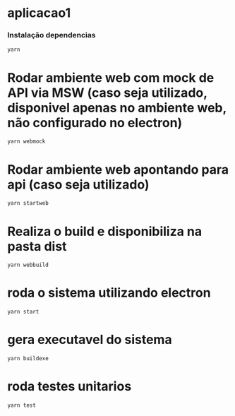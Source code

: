 # aplicacao1

### Instalação dependencias
```
yarn
```

# Rodar ambiente web com mock de API via MSW (caso seja utilizado, disponivel apenas no ambiente web, não configurado no electron)
```
yarn webmock
```
# Rodar ambiente web apontando para api (caso seja utilizado)
```
yarn startweb
```

# Realiza o build e disponibiliza na pasta dist
```
yarn webbuild
```

# roda o sistema utilizando electron
```
yarn start
```

# gera executavel do sistema
```
yarn buildexe
```

# roda testes unitarios
```
yarn test
```
